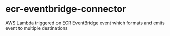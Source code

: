 # ecr-eventbridge-connector
AWS Lambda triggered on ECR EventBridge event which formats and emits event to multiple destinations
